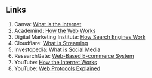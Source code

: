 ## Links
1. Canva: [What is the Internet](https://www.canva.com/design/DAGcG9Ded1M/huLzw6eayDv8KDtt2WY7FA/view?utm_content=DAGcG9Ded1M&utm_campaign=designshare&utm_medium=link2&utm_source=uniquelinks&utlId=h5f043a1cab#17)
2. Academind: [How the Web Works](https://academind.com/tutorials/how-the-web-works)
3. Digital Marketing Institute: [How Search Engines Work](https://digitalmarketinginstitute.com/blog/how-do-search-engines-actually-work)
4. Cloudflare: [What is Streaming](https://www.cloudflare.com/learning/video/what-is-streaming/)
5. Investopedia: [What is Social Media](https://www.investopedia.com/terms/s/social-media.asp)
6. ResearchGate: [Web-Based E-commerce System](https://www.researchgate.net/publication/359903396_Design_and_Implementation_of_a_Web-Based_Electronic-Commerce_System)
7. YouTube: [How the Internet Works](https://www.youtube.com/watch?v=3CgJRdJetiw&t=6s)
8. YouTube: [Web Protocols Explained](https://www.youtube.com/watch?v=hJHvdBlSxug)
